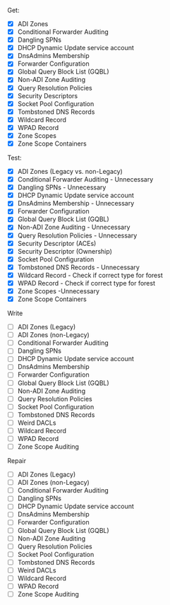 Get:
- [x] ADI Zones
- [x] Conditional Forwarder Auditing
- [x] Dangling SPNs
- [x] DHCP Dynamic Update service account
- [x] DnsAdmins Membership
- [x] Forwarder Configuration
- [x] Global Query Block List (GQBL)
- [x] Non-ADI Zone Auditing
- [x] Query Resolution Policies
- [x] Security Descriptors
- [x] Socket Pool Configuration
- [x] Tombstoned DNS Records
- [x] Wildcard Record
- [x] WPAD Record
- [x] Zone Scopes
- [x] Zone Scope Containers

Test:
- [x] ADI Zones (Legacy vs. non-Legacy)
- [x] Conditional Forwarder Auditing - Unnecessary
- [x] Dangling SPNs - Unnecessary
- [x] DHCP Dynamic Update service account
- [x] DnsAdmins Membership - Unnecessary
- [x] Forwarder Configuration
- [x] Global Query Block List (GQBL)
- [x] Non-ADI Zone Auditing - Unnecessary
- [x] Query Resolution Policies - Unnecessary
- [x] Security Descriptor (ACEs)
- [x] Security Descriptor (Ownership)
- [x] Socket Pool Configuration
- [x] Tombstoned DNS Records - Unnecessary
- [x] Wildcard Record - Check if correct type for forest
- [x] WPAD Record - Check if correct type for forest
- [x] Zone Scopes -Unnecessary
- [x] Zone Scope Containers

Write
- [ ] ADI Zones (Legacy)
- [ ] ADI Zones (non-Legacy)
- [ ] Conditional Forwarder Auditing
- [ ] Dangling SPNs
- [ ] DHCP Dynamic Update service account
- [ ] DnsAdmins Membership
- [ ] Forwarder Configuration
- [ ] Global Query Block List (GQBL)
- [ ] Non-ADI Zone Auditing
- [ ] Query Resolution Policies
- [ ] Socket Pool Configuration
- [ ] Tombstoned DNS Records
- [ ] Weird DACLs
- [ ] Wildcard Record
- [ ] WPAD Record
- [ ] Zone Scope Auditing

Repair
- [ ] ADI Zones (Legacy)
- [ ] ADI Zones (non-Legacy)
- [ ] Conditional Forwarder Auditing
- [ ] Dangling SPNs
- [ ] DHCP Dynamic Update service account
- [ ] DnsAdmins Membership
- [ ] Forwarder Configuration
- [ ] Global Query Block List (GQBL)
- [ ] Non-ADI Zone Auditing
- [ ] Query Resolution Policies
- [ ] Socket Pool Configuration
- [ ] Tombstoned DNS Records
- [ ] Weird DACLs
- [ ] Wildcard Record
- [ ] WPAD Record
- [ ] Zone Scope Auditing
